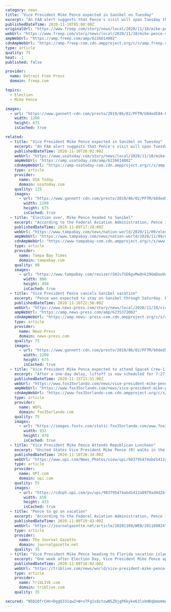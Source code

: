 ```yaml
---
category: news
title: "Vice President Mike Pence expected in Sanibel on Tuesday"
excerpt: "An FAA alert suggests that Pence's visit will span Tuesday through Saturday. Pence has a long history of vacationing on the island."
publishedDateTime: 2020-11-10T05:00:00Z
originalUrl: "https://www.freep.com/story/news/local/2020/11/10/mike-pence-visiting-lee-county-florida/6226614002/"
webUrl: "https://www.freep.com/story/news/local/2020/11/10/mike-pence-visiting-lee-county-florida/6226614002/"
ampWebUrl: "https://amp.freep.com/amp/6226614002"
cdnAmpWebUrl: "https://amp-freep-com.cdn.ampproject.org/c/s/amp.freep.com/amp/6226614002"
type: article
quality: 75
heat: -1
published: false

provider:
  name: Detroit Free Press
  domain: freep.com

topics:
  - Election
  - Mike Pence

images:
  - url: "https://www.gannett-cdn.com/presto/2019/06/02/PFTM/b0ded584-03ed-4b97-b26a-18363eead202-pence.jpg?auto=webp&crop=599,337,x1,y268&format=pjpg&width=1200"
    width: 1200
    height: 675
    isCached: true

related:
  - title: "Vice President Mike Pence expected in Sanibel on Tuesday"
    excerpt: "An FAA alert suggests that Pence's visit will span Tuesday through Saturday. Pence has a long history of vacationing on the island."
    publishedDateTime: 2020-11-10T20:02:00Z
    webUrl: "https://www.usatoday.com/story/news/local/2020/11/10/mike-pence-visiting-lee-county-florida/6226614002/"
    ampWebUrl: "https://amp.usatoday.com/amp/6226614002"
    cdnAmpWebUrl: "https://amp-usatoday-com.cdn.ampproject.org/c/s/amp.usatoday.com/amp/6226614002"
    type: article
    provider:
      name: USA Today
      domain: usatoday.com
    quality: 125
    images:
      - url: "https://www.gannett-cdn.com/presto/2019/06/02/PFTM/b0ded584-03ed-4b97-b26a-18363eead202-pence.jpg?auto=webp&crop=599,337,x1,y268&format=pjpg&width=1200"
        width: 1200
        height: 675
        isCached: true
  - title: "Election over, Mike Pence headed to Sanibel"
    excerpt: "According to the Federal Aviation Administration, Pence is set to visit the island off Fort Myers from Tuesday through Saturday."
    publishedDateTime: 2020-11-09T17:20:00Z
    webUrl: "https://www.tampabay.com/news/nation-world/2020/11/09/election-over-mike-pence-headed-to-sanibel/"
    ampWebUrl: "https://www.tampabay.com/news/nation-world/2020/11/09/election-over-mike-pence-headed-to-sanibel/?outputType=amp"
    cdnAmpWebUrl: "https://www-tampabay-com.cdn.ampproject.org/c/s/www.tampabay.com/news/nation-world/2020/11/09/election-over-mike-pence-headed-to-sanibel/?outputType=amp"
    type: article
    provider:
      name: Tampa Bay Times
      domain: tampabay.com
    quality: 90
    images:
      - url: "https://www.tampabay.com/resizer/SHJv7SE6gvMwOnk29GmDooUckK0=/800x450/smart/cloudfront-us-east-1.images.arcpublishing.com/tbt/3P66GXS2INHWFLRANO2RQSHNTI.jpg"
        width: 800
        height: 450
        isCached: true
  - title: "Vice President Pence cancels Sanibel vacation"
    excerpt: "Pence was expected to stay on Sanibel through Saturday. He will reportedly now stay in Washington while President Trump challenges his apparent loss."
    publishedDateTime: 2020-11-10T22:58:00Z
    webUrl: "https://www.news-press.com/story/news/local/2020/11/10/vice-president-mike-pence-cancels-southwest-florida-sanibel-island-vacation/6235372002/"
    ampWebUrl: "https://amp.news-press.com/amp/6235372002"
    cdnAmpWebUrl: "https://amp-news--press-com.cdn.ampproject.org/c/s/amp.news-press.com/amp/6235372002"
    type: article
    provider:
      name: News-Press
      domain: news-press.com
    quality: 75
    images:
      - url: "https://www.gannett-cdn.com/presto/2019/06/02/PFTM/b0ded584-03ed-4b97-b26a-18363eead202-pence.jpg?auto=webp&crop=599,337,x1,y268&format=pjpg&width=1200"
        width: 1200
        height: 675
        isCached: true
  - title: "Vice President Mike Pence expected to attend SpaceX Crew-1 launch"
    excerpt: "After a one-day delay, liftoff is now scheduled for 7:27 p.m. from Launch Complex 39A at NASA's Kennedy Space Center on Sunday, November 15th."
    publishedDateTime: 2020-11-15T13:51:00Z
    webUrl: "https://www.fox35orlando.com/news/vice-president-mike-pence-expected-to-attend-spacex-crew-1-launch"
    ampWebUrl: "https://www.fox35orlando.com/news/vice-president-mike-pence-expected-to-attend-spacex-crew-1-launch.amp"
    cdnAmpWebUrl: "https://www-fox35orlando-com.cdn.ampproject.org/c/s/www.fox35orlando.com/news/vice-president-mike-pence-expected-to-attend-spacex-crew-1-launch.amp"
    type: article
    provider:
      name: WOFL
      domain: fox35orlando.com
    quality: 75
    images:
      - url: "https://images.foxtv.com/static.fox35orlando.com/www.fox35orlando.com/content/uploads/2020/11/932/470/GettyImages-1216287332.jpg?ve=1&tl=1"
        width: 932
        height: 470
        isCached: true
  - title: "Vice President Mike Pence Attends Republican Luncheon"
    excerpt: "United States Vice President Mike Pence (R) walks in the halls of the Hart Senate building to attend the Republican Policy lunch on Capitol Hill in Washington, DC on Tuesday, November 10, 2020. President Donald Trump is not conceding the election blocking the transition of President-elect Joe Biden's."
    publishedDateTime: 2020-11-10T20:34:00Z
    webUrl: "https://www.upi.com/News_Photos/view/upi/983795474abd1412a8979ad4d2bf6816/Vice-President-Mike-Pence-Attends-Republican-Luncheon/"
    type: article
    provider:
      name: UPI.com
      domain: upi.com
    quality: 55
    images:
      - url: "https://cdnph.upi.com/pv/upi/983795474abd1412a8979ad4d2bf6816/REBUBLICAN-POLICY-LUNCH.jpg"
        width: 650
        height: 433
        isCached: true
  - title: "Pence to go on vacation"
    excerpt: "According to the Federal Aviation Administration, Pence is scheduled to travel to Sanibel, Florida, Tuesday through Saturday. Pence has vacationed on the island along Florida’s Gulf Coast several times previously."
    publishedDateTime: 2020-11-09T19:43:00Z
    webUrl: "https://journalgazette.net/article/20201109/WEB/201109824"
    type: article
    provider:
      name: The Journal Gazette
      domain: journalgazette.net
    quality: 35
  - title: "Vice President Mike Pence heading to Florida vacation island"
    excerpt: "One week after Election Day, Vice President Mike Pence appears ready to take some time off. According to the Federal Aviation Administration, Pence is scheduled to travel to Sanibel, Fla., from Tuesday through Saturday."
    publishedDateTime: 2020-11-09T16:02:00Z
    webUrl: "https://triblive.com/news/world/vice-president-mike-pence-heading-to-florida-vacation-island/"
    type: article
    provider:
      name: TribLIVE.com
      domain: triblive.com
    quality: 35

secured: "N5D2OfrCHn+DggQ331qwZ+W+xTFg1s8ztowN5ZDjgP6kyke63lxkHDqbmommgZrGkptyL7Kfi2n+i3MtDDquvLuPYTZ7L4XXVhH7J87GyWCvSBUvj2Rv6e7rd34npIZmIJOjSZqlSIcFWqOg3UrgTj9QnEUIR6Hicvrur0YW3kgQ+LwmCErcKWwFFssAjZeNU/TAOdOeGrCfYrv8WzS0FF9F1Cz2cm62ck01KSGbB9qX84kvKEJtMN9zklLuhNNJYt/Abg9pf7SSn5vK2su0+7zvQfX39eQXgut00LY9pY9av1jlxjDr3eAy5cyOQmTps/AGxg/odkIt8K6hN9ork2gvN7vfwkLy2Y8hu5F8KyQ=;Rs3C35x6u1VUMYCr6oDOrQ=="
---
```


